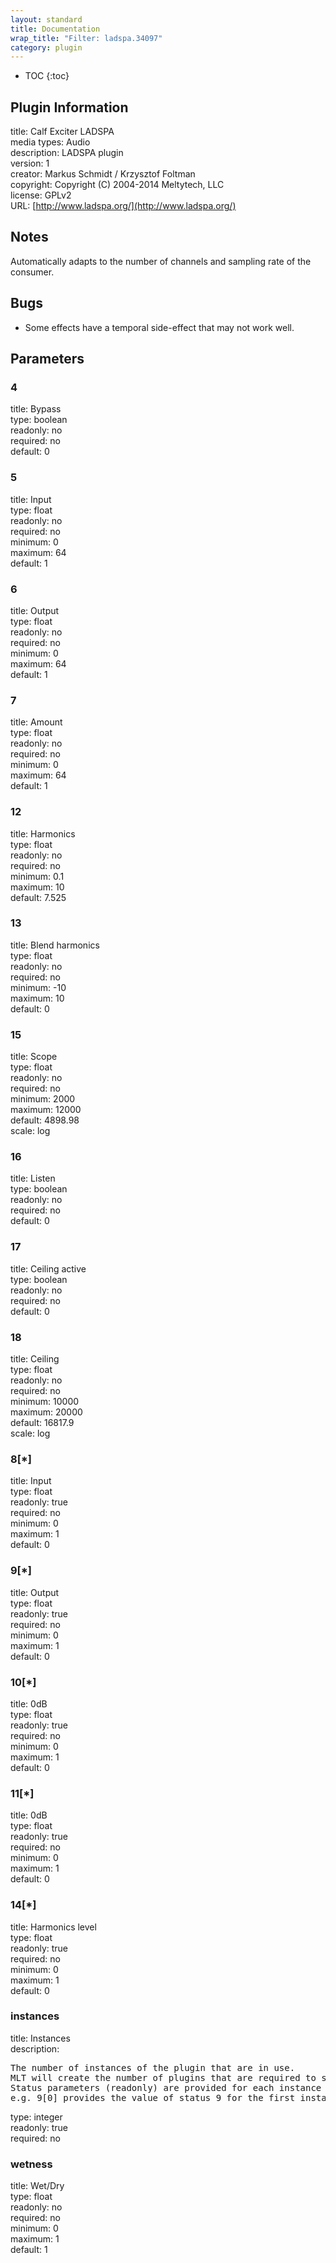 ```yaml
---
layout: standard
title: Documentation
wrap_title: "Filter: ladspa.34097"
category: plugin
---
```

* TOC
{:toc}

## Plugin Information

title: Calf Exciter LADSPA  
media types:
Audio  
description: LADSPA plugin  
version: 1  
creator: Markus Schmidt / Krzysztof Foltman  
copyright: Copyright (C) 2004-2014 Meltytech, LLC  
license: GPLv2  
URL: [http://www.ladspa.org/](http://www.ladspa.org/)  

## Notes

Automatically adapts to the number of channels and sampling rate of the consumer.

## Bugs

* Some effects have a temporal side-effect that may not work well.


## Parameters

### 4

title: Bypass    
type: boolean  
readonly: no  
required: no  
default: 0  

### 5

title: Input    
type: float  
readonly: no  
required: no  
minimum: 0  
maximum: 64  
default: 1  

### 6

title: Output    
type: float  
readonly: no  
required: no  
minimum: 0  
maximum: 64  
default: 1  

### 7

title: Amount    
type: float  
readonly: no  
required: no  
minimum: 0  
maximum: 64  
default: 1  

### 12

title: Harmonics    
type: float  
readonly: no  
required: no  
minimum: 0.1  
maximum: 10  
default: 7.525  

### 13

title: Blend harmonics    
type: float  
readonly: no  
required: no  
minimum: -10  
maximum: 10  
default: 0  

### 15

title: Scope    
type: float  
readonly: no  
required: no  
minimum: 2000  
maximum: 12000  
default: 4898.98  
scale: log  

### 16

title: Listen    
type: boolean  
readonly: no  
required: no  
default: 0  

### 17

title: Ceiling active    
type: boolean  
readonly: no  
required: no  
default: 0  

### 18

title: Ceiling    
type: float  
readonly: no  
required: no  
minimum: 10000  
maximum: 20000  
default: 16817.9  
scale: log  

### 8[*]

title: Input    
type: float  
readonly: true  
required: no  
minimum: 0  
maximum: 1  
default: 0  

### 9[*]

title: Output    
type: float  
readonly: true  
required: no  
minimum: 0  
maximum: 1  
default: 0  

### 10[*]

title: 0dB    
type: float  
readonly: true  
required: no  
minimum: 0  
maximum: 1  
default: 0  

### 11[*]

title: 0dB    
type: float  
readonly: true  
required: no  
minimum: 0  
maximum: 1  
default: 0  

### 14[*]

title: Harmonics level    
type: float  
readonly: true  
required: no  
minimum: 0  
maximum: 1  
default: 0  

### instances

title: Instances    
description:
<pre>
The number of instances of the plugin that are in use.
MLT will create the number of plugins that are required to support the number of audio channels.
Status parameters (readonly) are provided for each instance and are accessed by specifying the instance number after the identifier (starting at zero).
e.g. 9[0] provides the value of status 9 for the first instance.
</pre>
type: integer  
readonly: true  
required: no  

### wetness

title: Wet/Dry    
type: float  
readonly: no  
required: no  
minimum: 0  
maximum: 1  
default: 1  

